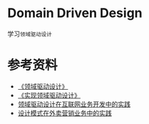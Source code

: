 # Domain Driven Design
学习`领域驱动设计`

# 参考资料
* [《领域驱动设计》](https://book.douban.com/subject/26819666/)
* [《实现领域驱动设计》](https://book.douban.com/subject/25844633/)
* [领域驱动设计在互联网业务开发中的实践](https://tech.meituan.com/2017/12/22/ddd-in-practice.html)
* [设计模式在外卖营销业务中的实践](https://tech.meituan.com/2020/03/19/design-pattern-practice-in-marketing.html)
